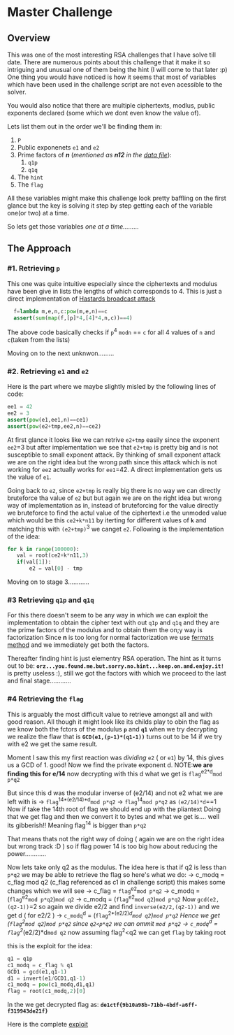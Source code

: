 # Master Challenge
## Overview 
This was one of the most interesting RSA challenges that I have solve till date. There are numerous points about this challenge that it make it so intriguing and unusual one of them being the hint (I will come to that later :p)  
One thing you would have noticed is how it seems that most of variables which have been used in the challenge script are not even acessible to the solver.

You would also notice that there are multiple ciphertexts, modlus, public exponents declared (some which we dont even know the value of). 

Lets list them out in the order we'll be finding them in:
1. ```P```
1. Public exponenets ```e1``` and ```e2```
1. Prime factors of ***n*** (*mentioned as **n12** in the [data file](https://github.com/Vishvesh-rao/CTF-Writeups/blob/master/Master%20challenge/data.py)*):
   1. ```q1p```
   1. ```q1q```
1. The ```hint``` 
1. The ```flag```

All these variables might make this challenge look pretty baffling on the first glance but the key is solving it step by step getting each of the variable one(or two) at a time.

So lets get those variables *one at a time.........*

## The Approach
###  #1. Retrieving **```p```**

This one was quite intuitive especially since the ciphertexts and modulus have been give in lists the lengths
of which corresponds to 4.
This is just a direct implementation of [Hastards broadcast attack](https://bitsdeep.com/posts/attacking-rsa-for-fun-and-ctf-points-part-2/)

```python
  f=lambda m,e,n,c:pow(m,e,n)==c
  assert(sum(map(f,[p]*4,[4]*4,n,c))==4)
```
The above code basically checks if `p`<sup>4</sup> `modn` == ```c``` for all 4 values of ```n``` and ```c```(taken from the lists) 

Moving on to the next unknwon.........

### #2. Retrieving **```e1```** and **```e2```**
Here is the part where we maybe slightly misled by the following lines of code:
```python
ee1 = 42
ee2 = 3
assert(pow(e1,ee1,n)==ce1)
assert(pow(e2+tmp,ee2,n)==ce2)
```
At first glance it looks like we can retrive ```e2+tmp``` easily since the exponent ```ee2```=3 but after implementation we see that ```e2+tmp``` is pretty big and is not susceptible to small exponent attack.
By thinking of small exponent attack we are on the right idea but the wrong path since this attack which is not working for ```ee2``` actually works for ```ee1```=42. A direct implementation gets us the value of ```e1```.
 
Going back to ```e2```, since ```e2+tmp``` is really big there is no way we can directly bruteforce tha value of ```e2``` but
but again we are on the right idea but wrong way of implementation as in, instead of bruteforcing for the value directly we   bruteforce to find the actul value of the ciphertext i.e the unmoded value which would be this ```ce2+k*n11``` by iterting for different values of **```k```** and matching this with ```(e2+tmp)```<sup>3</sup> we canget ```e2```. Following is the implementation of the idea: 
 ```python
 for k in range(100000):
	val = root(ce2+k*n11,3)
	if(val[1]):
		e2 = val[0] - tmp
```
Moving on to stage 3............

### #3 Retrieving **```q1p```** and **```q1q```**

For this there doesn't seem to be any way in which we can exploit the implementation to obtain the cipher text with out
```q1p``` and ```q1q``` and they are the prime factors of the modulus and to obtain them the on;y way is factorization
Since **n** is too long for normal factorization we use [fermats method](https://bitsdeep.com/posts/attacking-rsa-for-fun-and-ctf-points-part-2/) and we immediately get both the factors.

Thereafter finding hint is just elementry RSA operation.
The hint as it turns out to be: 
**```orz...you.found.me.but.sorry.no.hint...keep.on.and.enjoy.it!```**
is pretty useless :), still we got the factors with which we proceed to the last and final stage............

### #4 Retrieving the **```flag```**
This is arguably the most difficult value to retrieve amongst all and with good reason.
All though it might look like its childs play to obin the flag as we know both the fctors of the modulus **```p```** and **```q1```** when we try decrypting we realize the flaw that is **`GCD(e1,(p-1)*(q1-1))`** turns out to be 14 if we try with e2 we
get the same result.

Moment I saw this my first reaction was _dividing_ `e2` ( or `e1`) by 14, this gives us a GCD of 1. good! 
Now we find the private exponent d. 
 NOTE:**we are finding this for e/14**
now decrypting with this d what we get is `flag`<sup>e2*d</sup>`mod p*q2`

But since this d was the modular inverse of (e2/14) and not e2 what we are left with is
-> `flag`<sup>14*(e2/14)*d</sup>`mod p*q2`
-> `flag`<sup>14</sup>`mod p*q2` as `(e2/14)*d`==1
Now if take the 14th root of flag we should end up with the pliantext
Doing that we get flag and then we convert it to bytes and what we get is.... well its gibberish!! Meaning flag<sup>14</sup>
is bigger than `p*q2`

That means thats not the right way of doing ( again we are on the right idea but wrong track :D )
so if flag power 14 is too big how about reducing the power............

Now lets take only q2 as the modulus. The idea here is that if q2 is less than `p*q2` we may be able to retrieve the flag
so here's what we do:
-> c_modq = c_flag mod q2  (c_flag referenced as c1 in challenge script)
this makes some changes which we will see
-> c_flag = `flag`<sup>e2</sup>`mod p*q2`
-> c_modq = (`flag`<sup>e2</sup>`mod p*q2`)`mod q2`
-> c_modq = (`flag`<sup>e2</sup>`mod q2`)`mod p*q2`
Now `gcd(e2,(q2-1))`=2
so again we divide e2/2 and find `inverse(e2/2,(q2-1))` and we get d ( for e2/2 )
-> `c_modq`<sup>d</sup> = (`flag`<sup>2*(e2/2)*d</sup>`mod q2`)`mod p*q2`
Hence we get (`flag`<sup>2</sup>`mod q2`)`mod p*q2`
since `q2<p*q2` we can ommit `mod p*q2`
-> `c_modq`<sup>d</sup> = `flag`<sup>2*(e2/2)*d</sup>`mod q2`
now assuming flag<sup>2</sup><q2 we can get `flag` by taking root

this is the exploit for the idea:
```python
q1 = q1p
c1_modq = c_flag % q1
GCD1 = gcd(e1,q1-1)
d1 = invert(e1/GCD1,q1-1)
c1_modq = pow(c1_modq,d1,q1)
flag = root(c1_modq,2)[0]
```
In the we get decrypted flag as: **`de1ctf{9b10a98b-71bb-4bdf-a6ff-f319943de21f}`**

Here is the complete [exploit](https://github.com/Vishvesh-rao/CTF-Writeups/blob/master/Master%20challenge/exploit.py)

